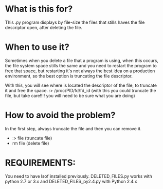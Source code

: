 # What is this for?
This .py program displays by file-size the files that stills haves the file descriptor open, after deleting the file.

# When to use it?
Sometimes when you delete a file that a program is using, when this occurs, the file system space stills the same and you need to restart the program to free that space, but restarting it´s not always the best idea on a production environment, so the best option is truncating the file descriptor.

With this, you will see where is located the descriptor of the file, to truncate it and free the space.
:> /proc/PID/fd/fd_id  (with this you could truncate the file, but take care!!!! you will need to be sure what you are doing)

# How to avoid the problem?
In the first step, always truncate the file and then you can remove it.
- :> file (truncate file)
- rm file (delete file)



# REQUIREMENTS:
You need to have lsof installed previously.
DELETED_FILES.py works with python 2.7 or 3.x and DELETED_FILES_py2.4.py with Python 2.4.x
